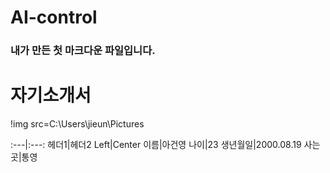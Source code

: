 # AI-control

### 내가 만든 첫 마크다운 파일입니다.

# 자기소개서

!img src=C:\Users\jieun\Pictures

:---|:---:
헤더1|헤더2
Left|Center
이름|아건영
나이|23
생년월일|2000.08.19
사는 곳|통영

